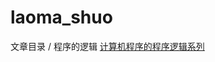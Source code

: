 # laoma_shuo
文章目录 / 程序的逻辑
[计算机程序的程序逻辑系列](https://mp.weixin.qq.com/s?__biz=MzIxOTI1NTk5Nw==&mid=502563834&idx=1&sn=0427372079265bd8570f1f5ebe400c9c&chksm=0fde262838a9af3e7bd7f749c1a0f8a85d9f400725066682567456a7a35e493455def5ed404a&mpshare=1&scene=1&srcid=0303uZrgAaXATmHFjqmrOuHh&key=3fcddbca37a53b4e0140bccbf3f30983c6c87e4de52ad5e9b5d9f427acd9f6f7c2cc182e0e94913ab29cbbe43c0603ec82b6bae5ce40e6e855ef32ab6c487aa6aca478be030a48cef22bea3f635a8f04&ascene=0&uin=MjEyNDY2ODk0Mw==&devicetype=iMac+MacBookPro11,1+OSX+OSX+10.9.4+build(13E28)&version=11020012&pass_ticket=y+t7OqCRW1MDe5aYbkuWpI4yT8WorpOYq0l3Y9qx1dpAHsLx1Qeo+ie7GxQx9gQi "计算机程序的程序逻辑系列")
